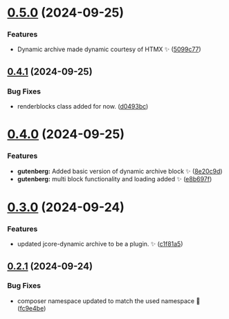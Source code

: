 # [0.5.0](https://github.com/JCO-Digital/jcore-dynamic-archive/compare/v0.4.1...v0.5.0) (2024-09-25)


### Features

* Dynamic archive made dynamic courtesy of HTMX ✨ ([5099c77](https://github.com/JCO-Digital/jcore-dynamic-archive/commit/5099c773f4224892a4873069909ff2584507e08f))



## [0.4.1](https://github.com/JCO-Digital/jcore-dynamic-archive/compare/v0.4.0...v0.4.1) (2024-09-25)


### Bug Fixes

* renderblocks class added for now. ([d0493bc](https://github.com/JCO-Digital/jcore-dynamic-archive/commit/d0493bc9097cdc6cfda0987bb76141761e028e8c))



# [0.4.0](https://github.com/JCO-Digital/jcore-dynamic-archive/compare/v0.3.0...v0.4.0) (2024-09-25)


### Features

* **gutenberg:** Added basic version of dynamic archive block ✨ ([8e20c9d](https://github.com/JCO-Digital/jcore-dynamic-archive/commit/8e20c9d3da39ed4277d1c62b42d3989fb66fe393))
* **gutenberg:** multi block functionality and loading added ✨ ([e8b697f](https://github.com/JCO-Digital/jcore-dynamic-archive/commit/e8b697f33da053504a53a54f005ae96ac48a4bb0))



# [0.3.0](https://github.com/JCO-Digital/jcore-dynamic-archive/compare/v0.2.1...v0.3.0) (2024-09-24)


### Features

* updated jcore-dynamic archive to be a plugin. ✨ ([c1f81a5](https://github.com/JCO-Digital/jcore-dynamic-archive/commit/c1f81a59ad376cb22436e503d464ee85a2bdb95c))



## [0.2.1](https://github.com/JCO-Digital/jcore-dynamic-archive/compare/v0.2.0...v0.2.1) (2024-09-24)


### Bug Fixes

* composer namespace updated to match the used namespace 🐛 ([fc9e4be](https://github.com/JCO-Digital/jcore-dynamic-archive/commit/fc9e4bef6ccd17caaabd0b9c9c5d04bf91650e97))



